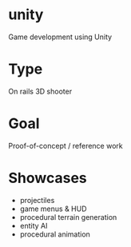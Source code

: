 # unity
Game development using Unity

# Type
On rails 3D shooter

# Goal
Proof-of-concept / reference work

# Showcases
- projectiles
- game menus & HUD
- procedural terrain generation
- entity AI
- procedural animation
